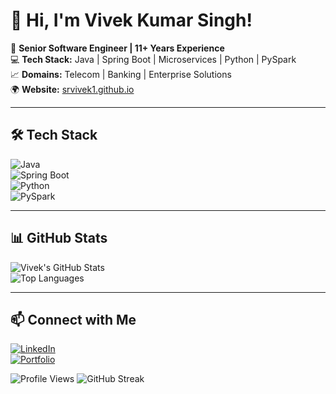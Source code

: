 # 👋 Hi, I'm Vivek Kumar Singh!  

🚀 **Senior Software Engineer | 11+ Years Experience**  
💻 **Tech Stack:** Java | Spring Boot | Microservices | Python | PySpark  
📈 **Domains:** Telecom | Banking | Enterprise Solutions  
🌍 **Website:** [srvivek1.github.io](https://srvivek1.github.io/)  

---

## 🛠 Tech Stack  
![Java](https://img.shields.io/badge/Java-ED8B00?style=for-the-badge&logo=java&logoColor=white)  
![Spring Boot](https://img.shields.io/badge/Spring%20Boot-6DB33F?style=for-the-badge&logo=spring-boot&logoColor=white)  
![Python](https://img.shields.io/badge/Python-3776AB?style=for-the-badge&logo=python&logoColor=white)  
![PySpark](https://img.shields.io/badge/PySpark-FF9900?style=for-the-badge&logo=apache-spark&logoColor=white)  

---

## 📊 GitHub Stats  
![Vivek's GitHub Stats](https://github-readme-stats.vercel.app/api?username=srvivek1&show_icons=true&theme=radical)  
![Top Languages](https://github-readme-stats.vercel.app/api/top-langs/?username=srvivek1&layout=compact&theme=radical)  

---

## 📫 Connect with Me  
[![LinkedIn](https://img.shields.io/badge/LinkedIn-blue?style=for-the-badge&logo=linkedin)](https://www.linkedin.com/in/your-profile)  
[![Portfolio](https://img.shields.io/badge/Website-181717?style=for-the-badge&logo=githubpages&logoColor=white)](https://srvivek1.github.io/)  


![Profile Views](https://komarev.com/ghpvc/?username=srvivek1&color=blue)
![GitHub Streak](https://github-readme-streak-stats.herokuapp.com/?user=srvivek1&theme=radical)
